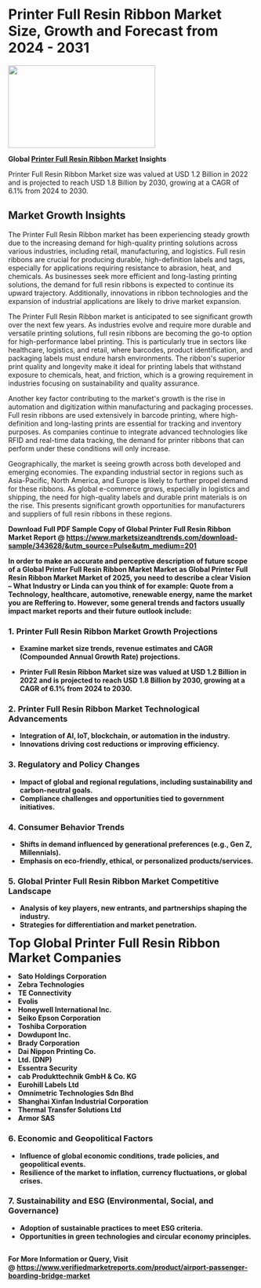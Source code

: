 <H1>Printer Full Resin Ribbon Market Size, Growth and Forecast from 2024 - 2031</H1><img class="aligncenter size-medium wp-image-584254" src="https://thirdeyenews.in/wp-content/uploads/2024/09/Global-Market-Research-300x168.jpeg" alt="" width="300" height="168" /><p><strong>Global&nbsp;<a href="https://www.marketsizeandtrends.com/download-sample/343628/&amp;utm_source=Pulse&amp;utm_medium=201">Printer Full Resin Ribbon Market</a> Insights</strong></p><p>Printer Full Resin Ribbon Market size was valued at USD 1.2 Billion in 2022 and is projected to reach USD 1.8 Billion by 2030, growing at a CAGR of 6.1% from 2024 to 2030.</p><p><h2>Market Growth Insights</h2> <p>The Printer Full Resin Ribbon market has been experiencing steady growth due to the increasing demand for high-quality printing solutions across various industries, including retail, manufacturing, and logistics. Full resin ribbons are crucial for producing durable, high-definition labels and tags, especially for applications requiring resistance to abrasion, heat, and chemicals. As businesses seek more efficient and long-lasting printing solutions, the demand for full resin ribbons is expected to continue its upward trajectory. Additionally, innovations in ribbon technologies and the expansion of industrial applications are likely to drive market expansion.</p> <p><strong></strong></p> <p>The Printer Full Resin Ribbon market is anticipated to see significant growth over the next few years. As industries evolve and require more durable and versatile printing solutions, full resin ribbons are becoming the go-to option for high-performance label printing. This is particularly true in sectors like healthcare, logistics, and retail, where barcodes, product identification, and packaging labels must endure harsh environments. The ribbon's superior print quality and longevity make it ideal for printing labels that withstand exposure to chemicals, heat, and friction, which is a growing requirement in industries focusing on sustainability and quality assurance.</p> <p>Another key factor contributing to the market's growth is the rise in automation and digitization within manufacturing and packaging processes. Full resin ribbons are used extensively in barcode printing, where high-definition and long-lasting prints are essential for tracking and inventory purposes. As companies continue to integrate advanced technologies like RFID and real-time data tracking, the demand for printer ribbons that can perform under these conditions will only increase.</p> <p>Geographically, the market is seeing growth across both developed and emerging economies. The expanding industrial sector in regions such as Asia-Pacific, North America, and Europe is likely to further propel demand for these ribbons. As global e-commerce grows, especially in logistics and shipping, the need for high-quality labels and durable print materials is on the rise. This presents significant growth opportunities for manufacturers and suppliers of full resin ribbons in these regions.</p> <p><strong></p><p><span class=""><strong>Download Full PDF Sample Copy of Global Printer Full Resin Ribbon Market Report</strong> @ <a href="https://www.marketsizeandtrends.com/download-sample/343628/&amp;utm_source=Pulse&amp;utm_medium=201" target="_blank">https://www.marketsizeandtrends.com/download-sample/343628/&amp;utm_source=Pulse&amp;utm_medium=201</a></span></p><p>In order to make an accurate and perceptive description of future scope of a Global&nbsp;Printer Full Resin Ribbon Market Market as Global&nbsp;Printer Full Resin Ribbon Market Market of 2025, you need to describe a clear Vision &ndash; What Industry or Linda can you think of for example: Quote from a Technology, healthcare, automotive, renewable energy, name the market you are Reffering to. However, some general trends and factors usually impact market reports and their future outlook include:</p><h3>1.&nbsp;<strong>Printer Full Resin Ribbon Market Growth Projections</strong></h3><ul><li>Examine market size trends, revenue estimates and CAGR (Compounded Annual Growth Rate) projections.</li><li><p>Printer Full Resin Ribbon Market size was valued at USD 1.2 Billion in 2022 and is projected to reach USD 1.8 Billion by 2030, growing at a CAGR of 6.1% from 2024 to 2030.</p></li></ul><h3>2.&nbsp;<strong>Printer Full Resin Ribbon Market Technological Advancements</strong></h3><ul><li>Integration of AI, IoT, blockchain, or automation in the industry.</li><li>Innovations driving cost reductions or improving efficiency.</li></ul><h3>3.&nbsp;<strong>Regulatory and Policy Changes</strong></h3><ul><li>Impact of global and regional regulations, including sustainability and carbon-neutral goals.</li><li>Compliance challenges and opportunities tied to government initiatives.</li></ul><h3>4.&nbsp;<strong>Consumer Behavior Trends</strong></h3><ul><li>Shifts in demand influenced by generational preferences (e.g., Gen Z, Millennials).</li><li>Emphasis on eco-friendly, ethical, or personalized products/services.</li></ul><h3>5.&nbsp;<strong>Global Printer Full Resin Ribbon Market Competitive Landscape</strong></h3><ul><li>Analysis of key players, new entrants, and partnerships shaping the industry.</li><li>Strategies for differentiation and market penetration.</li></ul><p data-pm-slice="1 1 []"><span style="color: inherit; font-family: inherit; font-size: 25px;">Top Global Printer Full Resin Ribbon Market Companies</span></p><div class="" data-test-id=""><p><li>Sato Holdings Corporation</li><li> Zebra Technologies</li><li> TE Connectivity</li><li> Evolis</li><li> Honeywell International Inc.</li><li> Seiko Epson Corporation</li><li> Toshiba Corporation</li><li> Dowdupont Inc.</li><li> Brady Corporation</li><li> Dai Nippon Printing Co.</li><li> Ltd. (DNP)</li><li> Essentra Security</li><li> cab Produkttechnik GmbH & Co. KG</li><li> Eurohill Labels Ltd</li><li> Omnimetric Technologies Sdn Bhd</li><li> Shanghai Xinfan Industrial Corporation</li><li> Thermal Transfer Solutions Ltd</li><li> Armor SAS</li></p></div><h3>6.&nbsp;<strong>Economic and Geopolitical Factors</strong></h3><ul><li>Influence of global economic conditions, trade policies, and geopolitical events.</li><li>Resilience of the market to inflation, currency fluctuations, or global crises.</li></ul><h3>7.&nbsp;<strong>Sustainability and ESG (Environmental, Social, and Governance)</strong></h3><ul><li>Adoption of sustainable practices to meet ESG criteria.</li><li>Opportunities in green technologies and circular economy principles.</li></ul><h2><strong style="font-size: 14px;">For More Information or Query, Visit @&nbsp;</strong><a style="background-color: #ffffff; font-size: 14px;" href="https://www.marketsizeandtrends.com/report/printer-full-resin-ribbon-market/" target="_blank">https://www.verifiedmarketreports.com/product/airport-passenger-boarding-bridge-market</a></h2>